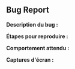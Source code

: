 ## Bug Report

**Description du bug :**

<!-- Une description claire et concise du bug que vous rencontrez. -->

**Étapes pour reproduire :**

<!-- Décrivez les étapes que quelqu'un d'autre peut suivre pour reproduire ce bug. -->

**Comportement attendu :**

<!-- Une description claire et concise de ce à quoi vous vous attendiez. -->

**Captures d'écran :**

<!-- Ajoutez des captures d'écran pour mieux illustrer le problème si nécessaire. -->